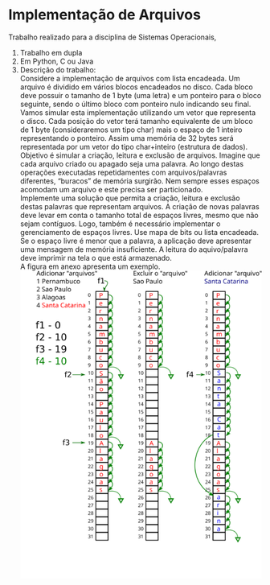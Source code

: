 # Implementação de Arquivos
Trabalho realizado para a disciplina de Sistemas Operacionais, 
1. Trabalho em dupla
2. Em Python, C ou Java
3. Descrição do trabalho:\
Considere a implementação de arquivos com lista encadeada. Um arquivo é dividido em vários blocos encadeados no disco. Cada bloco deve possuir o tamanho de 1 byte (uma letra) e um ponteiro para o bloco seguinte, sendo o último bloco com ponteiro nulo indicando seu final.\
Vamos simular esta implementação utilizando um vetor que representa o disco. Cada posição do vetor terá tamanho equivalente de um bloco de 1 byte (consideraremos um tipo char) mais o espaço de 1 inteiro representando o ponteiro. Assim uma memória de 32 bytes será representada por um vetor do tipo char+inteiro (estrutura de dados).\
Objetivo é simular a criação, leitura e exclusão de arquivos. Imagine que cada arquivo criado ou apagado seja uma palavra. Ao longo destas operações executadas repetidamentes com arquivos/palavras diferentes, “buracos” de memória surgirão. Nem sempre esses espaços acomodam um arquivo e este precisa ser particionado.\
Implemente uma solução que permita a criação, leitura e exclusão destas palavras que representam arquivos. A criação de novas palavras deve levar em conta o tamanho total de espaços livres, mesmo que não sejam contíguos. Logo, também é necessário implementar o gerenciamento de espaços livres. Use mapa de bits ou lista encadeada. Se o espaço livre é menor que a palavra, a aplicação deve apresentar uma mensagem de memória insuficiente. A leitura do aquivo/palavra deve imprimir na tela o que está armazenado.\
A figura em anexo apresenta um exemplo.\
![arquivo-encadeamento-exercicio.png](arquivo-encadeamento-exercicio.png)
